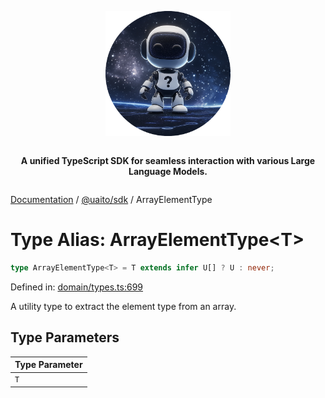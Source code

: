 <div style="display:flex; flex-direction:column; align-items:center;">
<p align="center">
  <img src="../UAITO.png" alt="UAITO Logo" width="200"/>
</p>

<p align="center">
  <strong>A unified TypeScript SDK for seamless interaction with various Large Language Models.</strong>
</p>
</div>

[Documentation](README.md) / [@uaito/sdk](@uaito.sdk.md) / ArrayElementType

# Type Alias: ArrayElementType\<T\>

```ts
type ArrayElementType<T> = T extends infer U[] ? U : never;
```

Defined in: [domain/types.ts:699](https://github.com/elribonazo/uaito/blob/61fe38d8ca6389b9df4b175df981376a787b30b1/packages/sdk/src/domain/types.ts#L699)

A utility type to extract the element type from an array.

## Type Parameters

| Type Parameter |
| ------ |
| `T` |
